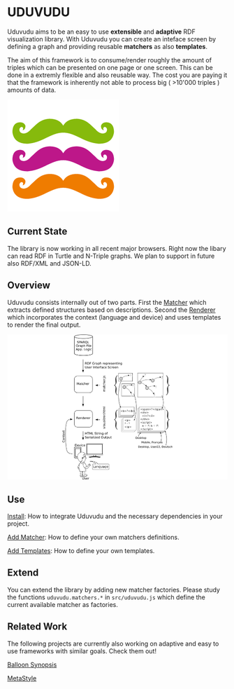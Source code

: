 UDUVUDU
=======

Uduvudu aims to be an easy to use **extensible** and **adaptive** RDF visualization library. With Uduvudu you can create an inteface screen by defining a graph and providing reusable __matchers__ as also __templates__.

The aim of this framework is to consume/render roughly the amount of triples which can be presented on one page or one screen. This can be done in a extremly flexible and also reusable way. The cost you are paying it that the framework is inherently not able to process big ( >10'000 triples ) amounts of data.

![Triple Mustache. Yo.](/doc/pr/logo.png)

Current State
-------------
The library is now working in all recent major browsers. Right now the libary can read RDF in Turtle and N-Triple graphs. We plan to support in future also RDF/XML and JSON-LD.

Overview
--------
Uduvudu consists internally out of two parts. First the [Matcher](/doc/matcher.md) which extracts defined structures based on descriptions. Second the [Renderer](/doc/templates.md) which incorporates the context (language and device) and uses templates to render the final output.

![Schematic Overview](doc/overview.png)

Use
---

[Install](/doc/install.md): How to integrate Uduvudu and the necessary dependencies in your project.

[Add Matcher](/doc/matcher.md): How to define your own matchers definitions.

[Add Templates](/doc/templates.md): How to define your own templates.

Extend
------
You can extend the library by adding new matcher factories. Please study the functions `uduvudu.matchers.*` in `src/uduvudu.js` which define the current available matcher as factories.


Related Work
------------
The following projects are currently also working on adaptive and easy to use frameworks with similar goals. Check them out!

[Balloon Synopsis](http://schlegel.github.io/balloon/balloon-synopsis.html)

[MetaStyle](http://demos.inf.ed.ac.uk:8836/metastyle/static/welcome)
